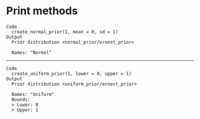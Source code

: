 # Print methods

    Code
      create_normal_prior(1, mean = 0, sd = 1)
    Output
      Prior distribution <normal_prior/ernest_prior>
      
      Names: "Normal"

---

    Code
      create_uniform_prior(1, lower = 0, upper = 1)
    Output
      Prior distribution <uniform_prior/ernest_prior>
      
      Names: "Uniform"
      Bounds:
      > Lower: 0
      > Upper: 1

